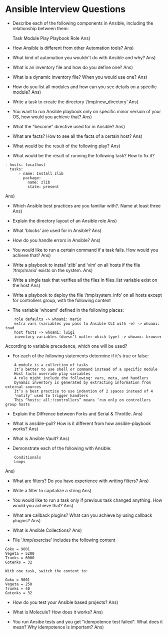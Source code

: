 # Ansible Interview Questions

- Describe each of the following components in Ansible, including the relationship between them:

    Task
    Module
    Play
    Playbook
    Role
Ans)

- How Ansible is different from other Automation tools?
Ans)

- What kind of automation you wouldn't do with Ansible and why?
Ans)

- What is an inventory file and how do you define one?
Ans)

- What is a dynamic inventory file? When you would use one?
Ans)

- How do you list all modules and how can you see details on a specific module?
Ans)

- Write a task to create the directory ‘/tmp/new_directory’
Ans)

- You want to run Ansible playbook only on specific minor version of your OS, how would you achieve that?
Ans)

- What the "become" directive used for in Ansible?
Ans)

- What are facts? How to see all the facts of a certain host?
Ans)

- What would be the result of the following play?
Ans)

- What would be the result of running the following task? How to fix it?
```
- hosts: localhost
  tasks:
      - name: Install zlib
        package:
          name: zlib
          state: present
```
Ans)


- Which Ansible best practices are you familiar with?. Name at least three
Ans)

- Explain the directory layout of an Ansible role
Ans)

- What 'blocks' are used for in Ansible?
Ans)

- How do you handle errors in Ansible?
Ans)

- You would like to run a certain command if a task fails. How would you achieve that?
Ans)

- Write a playbook to install ‘zlib’ and ‘vim’ on all hosts if the file ‘/tmp/mario’ exists on the system.
Ans)

- Write a single task that verifies all the files in files_list variable exist on the host
Ans)

- Write a playbook to deploy the file ‘/tmp/system_info’ on all hosts except for controllers group, with the following content

- The variable 'whoami' defined in the following places:
```
    role defaults -> whoami: mario
    extra vars (variables you pass to Ansible CLI with -e) -> whoami: toad
    host facts -> whoami: luigi
    inventory variables (doesn’t matter which type) -> whoami: browser
```
According to variable precedence, which one will be used?

- For each of the following statements determine if it's true or false:
```
    A module is a collection of tasks
    It’s better to use shell or command instead of a specific module
    Host facts override play variables
    A role might include the following: vars, meta, and handlers
    Dynamic inventory is generated by extracting information from external sources
    It’s a best practice to use indention of 2 spaces instead of 4
    ‘notify’ used to trigger handlers
    This “hosts: all:!controllers” means ‘run only on controllers group hosts
```

- Explain the Diffrence between Forks and Serial & Throttle.
Ans)

- What is ansible-pull? How is it different from how ansible-playbook works?
Ans)

- What is Ansible Vault?
Ans)

- Demonstrate each of the following with Ansible:
```
    Conditionals
    Loops
```
Ans)


- What are filters? Do you have experience with writing filters?
Ans)

- Write a filter to capitalize a string
Ans)

- You would like to run a task only if previous task changed anything. How would you achieve that?
Ans)

- What are callback plugins? What can you achieve by using callback plugins?
Ans)

- What is Ansible Collections?
Ans)

- File '/tmp/exercise' includes the following content
```
Goku = 9001
Vegeta = 5200
Trunks = 6000
Gotenks = 32

With one task, switch the content to:

Goku = 9001
Vegeta = 250
Trunks = 40
Gotenks = 32
```

- How do you test your Ansible based projects?
Ans)

- What is Molecule? How does it works?
Ans)

- You run Ansibe tests and you get "idempotence test failed". What does it mean? Why idempotence is important?
Ans)
